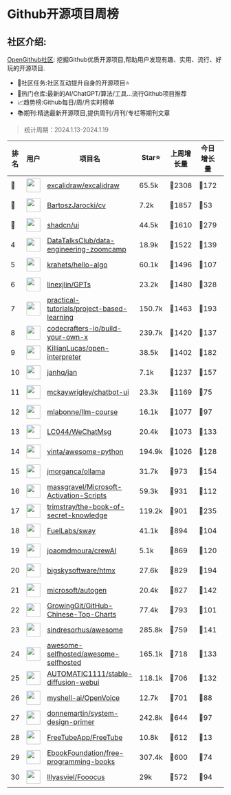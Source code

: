 # Github开源项目周榜

## 社区介绍:

[OpenGithub社区](http://open.itc.cn/): 挖掘Github优质开源项目,帮助用户发现有趣、实用、流行、好玩的开源项目.

- 🤝社区任务:社区互动提升自身的开源项目⭐
- 🌋热门仓库:最新的AI/ChatGPT/算法/工具...流行Github项目推荐
- 📈趋势榜:Github每日/周/月实时榜单
- 📚期刊:精选最新开源项目,提供周刊/月刊/专栏等期刊文章

> 统计周期：2024.1.13-2024.1.19

| 排名        |  用户     |  项目名          | Star⭐          | 上周增长量   | 今日增长量      |  开源时间   |
|------------|------------|---------------|---------------- |--------------|----------------|------------|
| 🥇 | <img src="https://avatars.githubusercontent.com/u/59452120?v=4" alt="" size="32" height="32" width="32" data-view-component="true" class="avatar circle"> | [excalidraw/excalidraw](https://github.com/excalidraw/excalidraw)| 65.5k | 🔺2308 | 🔺172 | 2020-01-02 |
| 🥈 | <img src="https://avatars.githubusercontent.com/u/1017620?u=1683b6d937c238b552e4988a6d6a75fe7375410b&v=4" alt="" size="32" height="32" width="32" data-view-component="true" class="avatar circle"> | [BartoszJarocki/cv](https://github.com/BartoszJarocki/cv)| 7.2k | 🔺1857 | 🔺53 | 2023-12-24 |
| 🥉 | <img src="https://avatars.githubusercontent.com/u/139895814?v=4" alt="" size="32" height="32" width="32" data-view-component="true" class="avatar circle"> | [shadcn/ui](https://github.com/shadcn/ui)| 44.5k | 🔺1610 | 🔺279 | 2023-01-04 |
| 4 | <img src="https://avatars.githubusercontent.com/u/72699292?v=4" alt="" size="32" height="32" width="32" data-view-component="true" class="avatar circle"> | [DataTalksClub/data-engineering-zoomcamp](https://github.com/DataTalksClub/data-engineering-zoomcamp)| 18.9k | 🔺1522 | 🔺139 | 2021-10-21 |
| 5 | <img src="https://avatars.githubusercontent.com/u/26993056?u=12c6a8ef18768abc773c64a56a56c0fd67241ed2&v=4" alt="" size="32" height="32" width="32" data-view-component="true" class="avatar circle"> | [krahets/hello-algo](https://github.com/krahets/hello-algo)| 60.1k | 🔺1496 | 🔺107 | 2022-11-04 |
| 6 | <img src="https://avatars.githubusercontent.com/u/3595733?u=442ccd775c6a5c2bd262fb78c0fd458697081e30&v=4" alt="" size="32" height="32" width="32" data-view-component="true" class="avatar circle"> | [linexjlin/GPTs](https://github.com/linexjlin/GPTs)| 23.2k | 🔺1480 | 🔺328 | 2023-11-11 |
| 7 | <img src="https://avatars.githubusercontent.com/u/89421154?v=4" alt="" size="32" height="32" width="32" data-view-component="true" class="avatar circle"> | [practical-tutorials/project-based-learning](https://github.com/practical-tutorials/project-based-learning)| 150.7k | 🔺1463 | 🔺193 | 2017-04-12 |
| 8 | <img src="https://avatars.githubusercontent.com/u/58904235?v=4" alt="" size="32" height="32" width="32" data-view-component="true" class="avatar circle"> | [codecrafters-io/build-your-own-x](https://github.com/codecrafters-io/build-your-own-x)| 239.7k | 🔺1420 | 🔺137 | 2018-05-09 |
| 9 | <img src="https://avatars.githubusercontent.com/u/63927363?u=9a5a30771011c3cfdde19cd51d18d85e7ed6d53f&v=4" alt="" size="32" height="32" width="32" data-view-component="true" class="avatar circle"> | [KillianLucas/open-interpreter](https://github.com/KillianLucas/open-interpreter)| 38.5k | 🔺1402 | 🔺182 | 2023-07-14 |
| 10 | <img src="https://avatars.githubusercontent.com/u/102363196?v=4" alt="" size="32" height="32" width="32" data-view-component="true" class="avatar circle"> | [janhq/jan](https://github.com/janhq/jan)| 7.1k | 🔺1237 | 🔺157 | 2023-08-17 |
| 11 | <img src="https://avatars.githubusercontent.com/u/29221284?u=98e2a4c4c09bdf1ddd625ea8e4417907ea29122a&v=4" alt="" size="32" height="32" width="32" data-view-component="true" class="avatar circle"> | [mckaywrigley/chatbot-ui](https://github.com/mckaywrigley/chatbot-ui)| 23.3k | 🔺1169 | 🔺75 | 2023-03-11 |
| 12 | <img src="https://avatars.githubusercontent.com/u/81252890?u=f9898d723658a498328f14f717e1eeccb42ca675&v=4" alt="" size="32" height="32" width="32" data-view-component="true" class="avatar circle"> | [mlabonne/llm-course](https://github.com/mlabonne/llm-course)| 16.1k | 🔺1077 | 🔺97 | 2023-06-18 |
| 13 | <img src="https://avatars.githubusercontent.com/u/95485601?u=a8d780d2fca71e6b5b1bebfbd8f17baaddb8d049&v=4" alt="" size="32" height="32" width="32" data-view-component="true" class="avatar circle"> | [LC044/WeChatMsg](https://github.com/LC044/WeChatMsg)| 20.4k | 🔺1073 | 🔺133 | 2023-01-11 |
| 14 | <img src="https://avatars.githubusercontent.com/u/652070?u=95b472a9a11b64ee0f74512ad918d762d42c213c&v=4" alt="" size="32" height="32" width="32" data-view-component="true" class="avatar circle"> | [vinta/awesome-python](https://github.com/vinta/awesome-python)| 194.9k | 🔺1026 | 🔺128 | 2014-06-28 |
| 15 | <img src="https://avatars.githubusercontent.com/u/251292?u=a7465aae734d2cbc12d26b885b07d466d969bf0c&v=4" alt="" size="32" height="32" width="32" data-view-component="true" class="avatar circle"> | [jmorganca/ollama](https://github.com/jmorganca/ollama)| 31.7k | 🔺973 | 🔺154 | 2023-06-27 |
| 16 | <img src="https://avatars.githubusercontent.com/u/59795046?v=4" alt="" size="32" height="32" width="32" data-view-component="true" class="avatar circle"> | [massgravel/Microsoft-Activation-Scripts](https://github.com/massgravel/Microsoft-Activation-Scripts)| 59.3k | 🔺931 | 🔺112 | 2020-01-13 |
| 17 | <img src="https://avatars.githubusercontent.com/u/31127917?v=4" alt="" size="32" height="32" width="32" data-view-component="true" class="avatar circle"> | [trimstray/the-book-of-secret-knowledge](https://github.com/trimstray/the-book-of-secret-knowledge)| 119.2k | 🔺901 | 🔺235 | 2018-06-23 |
| 18 | <img src="https://avatars.githubusercontent.com/u/55993183?v=4" alt="" size="32" height="32" width="32" data-view-component="true" class="avatar circle"> | [FuelLabs/sway](https://github.com/FuelLabs/sway)| 41.1k | 🔺894 | 🔺104 | 2021-01-20 |
| 19 | <img src="https://avatars.githubusercontent.com/u/667063?u=c0ea6956bba58ee8baabb6568f0374263ed96f1d&v=4" alt="" size="32" height="32" width="32" data-view-component="true" class="avatar circle"> | [joaomdmoura/crewAI](https://github.com/joaomdmoura/crewAI)| 5.1k | 🔺869 | 🔺120 | 2023-10-27 |
| 20 | <img src="https://avatars.githubusercontent.com/u/48798027?v=4" alt="" size="32" height="32" width="32" data-view-component="true" class="avatar circle"> | [bigskysoftware/htmx](https://github.com/bigskysoftware/htmx)| 27.6k | 🔺829 | 🔺194 | 2020-04-14 |
| 21 | <img src="https://avatars.githubusercontent.com/u/6154722?v=4" alt="" size="32" height="32" width="32" data-view-component="true" class="avatar circle"> | [microsoft/autogen](https://github.com/microsoft/autogen)| 20.4k | 🔺827 | 🔺142 | 2023-08-18 |
| 22 | <img src="https://avatars.githubusercontent.com/u/21018904?u=bcc423f3536e0ea420dfe438d96b36a7ff2704d7&v=4" alt="" size="32" height="32" width="32" data-view-component="true" class="avatar circle"> | [GrowingGit/GitHub-Chinese-Top-Charts](https://github.com/GrowingGit/GitHub-Chinese-Top-Charts)| 77.4k | 🔺793 | 🔺101 | 2019-09-05 |
| 23 | <img src="https://avatars.githubusercontent.com/u/170270?u=34acd557a042ac478d273a4621570cadb6b0bd89&v=4" alt="" size="32" height="32" width="32" data-view-component="true" class="avatar circle"> | [sindresorhus/awesome](https://github.com/sindresorhus/awesome)| 285.8k | 🔺759 | 🔺141 | 2014-07-11 |
| 24 | <img src="https://avatars.githubusercontent.com/u/24270415?v=4" alt="" size="32" height="32" width="32" data-view-component="true" class="avatar circle"> | [awesome-selfhosted/awesome-selfhosted](https://github.com/awesome-selfhosted/awesome-selfhosted)| 165.1k | 🔺718 | 🔺133 | 2015-06-01 |
| 25 | <img src="https://avatars.githubusercontent.com/u/20920490?u=8bdc7c9401f507e51b55e558baa8184d4ed30c7d&v=4" alt="" size="32" height="32" width="32" data-view-component="true" class="avatar circle"> | [AUTOMATIC1111/stable-diffusion-webui](https://github.com/AUTOMATIC1111/stable-diffusion-webui)| 118.1k | 🔺706 | 🔺132 | 2022-08-22 |
| 26 | <img src="https://avatars.githubusercontent.com/u/127754094?v=4" alt="" size="32" height="32" width="32" data-view-component="true" class="avatar circle"> | [myshell-ai/OpenVoice](https://github.com/myshell-ai/OpenVoice)| 12.7k | 🔺701 | 🔺88 | 2023-11-29 |
| 27 | <img src="https://avatars.githubusercontent.com/u/5458997?u=f1007b583e55e7ccfb6ccf0e200051156112dd9b&v=4" alt="" size="32" height="32" width="32" data-view-component="true" class="avatar circle"> | [donnemartin/system-design-primer](https://github.com/donnemartin/system-design-primer)| 242.8k | 🔺644 | 🔺97 | 2017-02-27 |
| 28 | <img src="https://avatars.githubusercontent.com/u/35975737?v=4" alt="" size="32" height="32" width="32" data-view-component="true" class="avatar circle"> | [FreeTubeApp/FreeTube](https://github.com/FreeTubeApp/FreeTube)| 10.8k | 🔺612 | 🔺13 | 2018-02-28 |
| 29 | <img src="https://avatars.githubusercontent.com/u/14127308?v=4" alt="" size="32" height="32" width="32" data-view-component="true" class="avatar circle"> | [EbookFoundation/free-programming-books](https://github.com/EbookFoundation/free-programming-books)| 307.4k | 🔺600 | 🔺74 | 2013-10-11 |
| 30 | <img src="https://avatars.githubusercontent.com/u/19834515?u=4c7144779a6b13904fec478c4e98e676b91516ee&v=4" alt="" size="32" height="32" width="32" data-view-component="true" class="avatar circle"> | [lllyasviel/Fooocus](https://github.com/lllyasviel/Fooocus)| 29k | 🔺572 | 🔺94 | 2023-08-10 |
